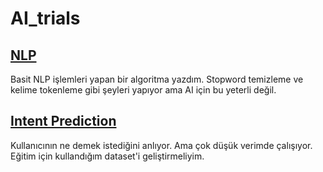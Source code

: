 # AI_trials
## [NLP](/NLP/)
Basit NLP işlemleri yapan bir algoritma yazdım. Stopword temizleme ve kelime tokenleme gibi şeyleri yapıyor ama AI için bu yeterli değil.

## [Intent Prediction](/intent_prediction/)
Kullanıcının ne demek istediğini anlıyor. Ama çok düşük verimde çalışıyor. Eğitim için kullandığım dataset'i geliştirmeliyim.
